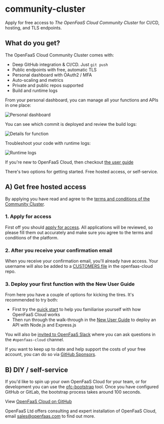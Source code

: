 # community-cluster

Apply for free access to *The OpenFaaS Cloud Community Cluster* for CI/CD, hosting, and TLS endpoints.

## What do you get?

The OpenFaaS Cloud Community Cluster comes with:

* Deep GitHub integration & CI/CD. Just `git push`
* Public endpoints with free, automatic TLS
* Personal dashboard with OAuth2 / MFA
* Auto-scaling and metrics
* Private and public repos supported
* Build and runtime logs

From your personal dashboard, you can manage all your functions and APIs in one place:

![Personal dashboard](https://www.openfaas.com/images/openfaas-cloud-gitlab/dashboard.png)

You can see which commit is deployed and review the build logs:

![Details for function](https://www.openfaas.com/images/openfaas-cloud-gitlab/details.png)

Troubleshoot your code with runtime logs:

![Runtime logs](https://docs.openfaas.com/images/openfaas-cloud/welcome-11.png)

If you're new to OpenFaaS Cloud, then checkout [the user guide](https://docs.openfaas.com/openfaas-cloud/user-guide/)

There's two options for getting started. Free hosted access, or self-service.

## A) Get free hosted access

By applying you have read and agree to the [terms and conditions of the Community Cluster](https://github.com/openfaas/openfaas-cloud/blob/master/PRIVACY.md).

### 1. Apply for access

First off you should [apply for access](https://forms.gle/8e6ZXJKMcDHpV6Xu6). All applications will be reviewed, so please fill them out accurately and make sure you agree to the terms and conditions of the platform.

### 2. After you receive your confirmation email

When you receive your confirmation email, you'll already have access. Your username will also be added to a [CUSTOMERS file](https://github.com/openfaas/openfaas-cloud/blob/master/CUSTOMERS) in the openfaas-cloud repo.

### 3. Deploy your first function with the New User Guide

From here you have a couple of options for kicking the tires. It's recommended to try both:

* First try the [quick start](./docs/) to help you familiarise yourself with how OpenFaaS Cloud works
* Then run through the walk-through in the [New User Guide](https://docs.openfaas.com/openfaas-cloud/user-guide/) to deploy an API with Node.js and Express.js

You will also be [invited to OpenFaaS Slack](https://docs.openfaas.com/community/) where you can ask questions in the `#openfaas-cloud` channel.

If you want to keep up to date and help support the costs of your free account, you can do so via [GitHub Sponsors](https://github.com/sponsors/alexellis/).

## B) DIY / self-service

If you'd like to spin up your own OpenFaaS Cloud for your team, or for development you can use the [ofc-bootstrap](https://github.com/openfaas/ofc-bootstrap) tool. Once you have configured GitHub or GitLab, the bootstrap process takes around 100 seconds.

View [OpenFaaS Cloud on GitHub](https://github.com/openfaas/openfaas-cloud/)

OpenFaaS Ltd offers consulting and expert installation of OpenFaaS Cloud, email [sales@openfaas.com](mailto:sales@openfaas.com) to find out more.
